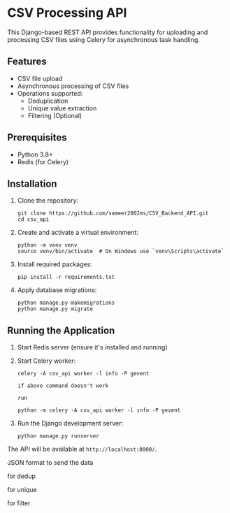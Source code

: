 # CSV Processing API

This Django-based REST API provides functionality for uploading and processing CSV files using Celery for asynchronous task handling.

## Features

- CSV file upload
- Asynchronous processing of CSV files
- Operations supported:
  - Deduplication
  - Unique value extraction
  - Filtering (Optional)

## Prerequisites

- Python 3.8+
- Redis (for Celery)

## Installation

1. Clone the repository:
   ```
   git clone https://github.com/sameer2002ms/CSV_Backend_API.git
   cd csv_api
   ```

2. Create and activate a virtual environment:
   ```
   python -m venv venv
   source venv/bin/activate  # On Windows use `venv\Scripts\activate`
   ```

3. Install required packages:
   ```
   pip install -r requirements.txt
   ```

4. Apply database migrations:
   ```
   python manage.py makemigrations
   python manage.py migrate
   ```

## Running the Application

1. Start Redis server (ensure it's installed and running)

2. Start Celery worker:
   ```
   celery -A csv_api worker -l info -P gevent

   if above command doesn't work

   run 

   python -m celery -A csv_api worker -l info -P gevent
   ```

3. Run the Django development server:
   ```
   python manage.py runserver
   ```

The API will be available at `http://localhost:8000/`.




JSON format to send the data 

for dedup

<!-- {
   "file_id" : "2",
   "operation: : "dedup"
   "n" : Value
}
 -->

 for unique

 <!-- {
   "file_id" : "2",
   "operation: : "dedup",
   "column" : "column_name,
   "n" : value
} -->

for filter

<!-- {
    "file_id" : "3",
    "operation": "filter",
    "column": "name",
    "filters": {
        "Website":"http://www.shea.biz/"
    }
    "n" : value
} -->

